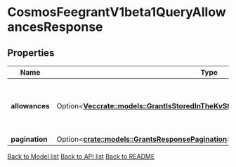 # CosmosFeegrantV1beta1QueryAllowancesResponse

## Properties

| Name           | Type                                                                                                                                                               | Description                                                | Notes      |
| -------------- | ------------------------------------------------------------------------------------------------------------------------------------------------------------------ | ---------------------------------------------------------- | ---------- |
| **allowances** | Option<[**Vec<crate::models::GrantIsStoredInTheKvStoreToRecordAGrantWithFullContext1>**](Grant_is_stored_in_the_KVStore_to_record_a_grant_with_full_context_1.md)> | allowances are allowance's granted for grantee by granter. | [optional] |
| **pagination** | Option<[**crate::models::GrantsResponsePagination**](Grants_response_pagination.md)>                                                                           |                                                            | [optional] |

[Back to Model list](../README.md#documentation-for-models) [Back to API list](../README.md#documentation-for-api-endpoints) [Back to README](../README.md)
